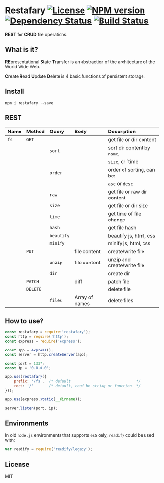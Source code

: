 # Restafary [![License][LicenseIMGURL]][LicenseURL] [![NPM version][NPMIMGURL]][NPMURL] [![Dependency Status][DependencyStatusIMGURL]][DependencyStatusURL] [![Build Status][BuildStatusIMGURL]][BuildStatusURL]

**REST** for **CRUD** file operations.

## What is it?

**RE**presentational **S**tate **T**ransfer is an abstraction of the architecture of the World Wide Web.

**C**reate **R**ead **U**pdate **D**elete is 4 basic functions of persistent storage.

## Install

`npm i restafary --save`

## REST

|Name         |Method   |Query          |Body               |Description                    |
|:------------|:--------|:--------------|:------------------|:------------------------------|
|`fs`         |`GET`    |               |                   |get file or dir content        |
|             |         |`sort`         |                   |sort dir content by `name`,    |
|             |         |               |                   |`size`, or `time               |
|             |         |`order`        |                   |order of sorting, can be:      |
|             |         |               |                   |`asc` or `desc`                |
|             |         |`raw`          |                   |get file or raw dir content    |
|             |         |`size`         |                   |get file or dir size           |
|             |         |`time`         |                   |get time of file change        |
|             |         |`hash`         |                   |get file hash                  |
|             |         |`beautify`     |                   |beautify js, html, css         |
|             |         |`minify`       |                   |minify js, html, css           |
|             |`PUT`    |               |file content       |create/write file              |
|             |         | `unzip`       |file content       |unzip and create/write file    |
|             |         | `dir`         |                   |create dir                     |
|             |`PATCH`  |               |diff               |patch file                     |
|             |`DELETE` |               |                   |delete file                    |
|             |         |`files`        |Array of names     |delete files                   |

## How to use?

```js
const restafary = require('restafary');
const http = require('http');
const express = require('express');

const app = express();
const server = http.createServer(app);

const port = 1337;
const ip = '0.0.0.0';

app.use(restafary({
    prefix: '/fs',  /* default                              */
    root: '/'       /* default, coud be string or function  */
}));

app.use(express.static(__dirname));

server.listen(port, ip);
```

## Environments

In old `node.js` environments that supports `es5` only, `readify` could be used with:

```js
var readify = require('readify/legacy');
```

## License

MIT

[NPMIMGURL]:                https://img.shields.io/npm/v/restafary.svg?style=flat
[BuildStatusIMGURL]:        https://img.shields.io/travis/coderaiser/node-restafary/master.svg?style=flat
[DependencyStatusIMGURL]:   https://img.shields.io/gemnasium/coderaiser/node-restafary.svg?style=flat
[LicenseIMGURL]:            https://img.shields.io/badge/license-MIT-317BF9.svg?style=flat
[NPMURL]:                   https://npmjs.org/package/restafary "npm"
[BuildStatusURL]:           https://travis-ci.org/coderaiser/node-restafary  "Build Status"
[DependencyStatusURL]:      https://gemnasium.com/coderaiser/node-restafary "Dependency Status"
[LicenseURL]:               https://tldrlegal.com/license/mit-license "MIT License"

